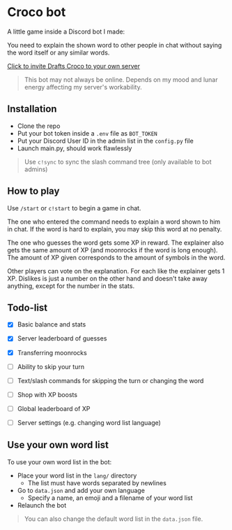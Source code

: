 # Croco bot

A little game inside a Discord bot I made:

You need to explain the shown word to other people in chat
without saying the word itself or any similar words.

[Click to invite Drafts Croco to your own server](https://discord.com/oauth2/authorize?client_id=1220419189593084044)

> This bot may not always be online. Depends on my mood and lunar energy affecting my server's workability.


## Installation

- Clone the repo
- Put your bot token inside a `.env` file as `BOT_TOKEN`
- Put your Discord User ID in the admin list in the `config.py` file
- Launch main.py, should work flawlessly

> Use `c!sync` to sync the slash command tree (only available to bot admins)


## How to play

Use `/start` or `c!start` to begin a game in chat.

The one who entered the command needs to explain a word shown to him in chat.
If the word is hard to explain, you may skip this word at no penalty.

The one who guesses the word gets some XP in reward. The explainer also gets the same amount of XP (and moonrocks if the word is long enough). The amount of XP given corresponds to the amount of symbols in the word.

Other players can vote on the explanation. For each like the explainer gets 1 XP. Dislikes is just a number on the other hand and doesn't take away anything, except for the number in the stats.


## Todo-list

- [x] Basic balance and stats
- [x] Server leaderboard of guesses
- [x] Transferring moonrocks
- [ ] Ability to skip your turn
- [ ] Text/slash commands for skipping the turn or changing the word 
- [ ] Shop with XP boosts
- [ ] Global leaderboard of XP
- [ ] Server settings (e.g. changing word list language)


## Use your own word list

To use your own word list in the bot:

- Place your word list in the `lang/` directory
  - The list must have words separated by newlines
- Go to `data.json` and add your own language
  - Specify a name, an emoji and a filename of your word list
- Relaunch the bot

> You can also change the default word list in the `data.json` file.